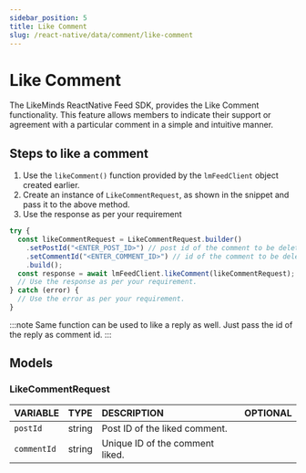 ```yaml
---
sidebar_position: 5
title: Like Comment
slug: /react-native/data/comment/like-comment
---
```


# Like Comment

The LikeMinds ReactNative Feed SDK, provides the Like Comment functionality. This feature allows members to indicate their support or agreement with a particular comment in a simple and intuitive manner.

## Steps to like a comment

1. Use the `likeComment()` function provided by the `lmFeedClient` object created earlier.
2. Create an instance of `LikeCommentRequest`, as shown in the snippet and pass it to the above method.
3. Use the response as per your requirement

```js
try {
  const likeCommentRequest = LikeCommentRequest.builder()
    .setPostId("<ENTER_POST_ID>") // post id of the comment to be deleted
    .setCommentId("<ENTER_COMMENT_ID>") // id of the comment to be deleteddeletes others comment
    .build();
  const response = await lmFeedClient.likeComment(likeCommentRequest);
  // Use the response as per your requirement.
} catch (error) {
  // Use the error as per your requirement.
}
```

:::note
Same function can be used to like a reply as well. Just pass the id of the reply as comment id.
:::

## Models

### LikeCommentRequest

| **VARIABLE** | **TYPE** | **DESCRIPTION**                 | **OPTIONAL** |
| :----------- | :------- | :------------------------------ | :----------: |
| `postId`     | string   | Post ID of the liked comment.   |              |
| `commentId`  | string   | Unique ID of the comment liked. |              |
